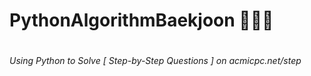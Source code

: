 # PythonAlgorithmBaekjoon 🧑🏻‍💻
#
###### Using Python to Solve [ Step-by-Step Questions ] on acmicpc.net/step
